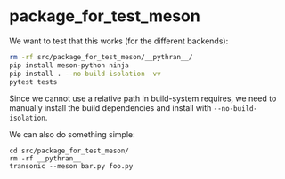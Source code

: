 # package_for_test_meson

We want to test that this works (for the different backends):

```sh
rm -rf src/package_for_test_meson/__pythran__/
pip install meson-python ninja
pip install . --no-build-isolation -vv
pytest tests
```

Since we cannot use a relative path in build-system.requires, we need to
manually install the build dependencies and install with `--no-build-isolation`.

We can also do something simple:

```
cd src/package_for_test_meson/
rm -rf __pythran__
transonic --meson bar.py foo.py
```
